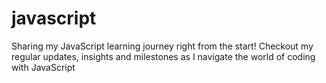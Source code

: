 # javascript
Sharing  my JavaScript learning journey right from the start! Checkout my regular updates, insights and milestones as I navigate the world of coding with JavaScript 

